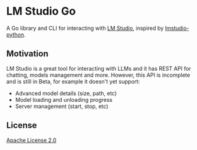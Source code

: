 # LM Studio Go

A Go library and CLI for interacting with [LM Studio](https://lmstudio.ai/), inspired by [lmstudio-python](https://github.com/lmstudio-ai/lmstudio-client-python).


## Motivation

LM Studio is a great tool for interacting with LLMs and it has REST API for chatting, models management and more. However, this API is incomplete and is still in Beta, for example it doesn't yet support:

- Advanced model details (size, path, etc)
- Model loading and unloading progress
- Server management (start, stop, etc)


## License

[Apache License 2.0](LICENSE.md)
